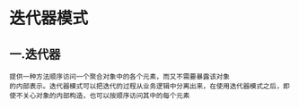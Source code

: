 # 迭代器模式
## 一.迭代器
    提供一种方法顺序访问一个聚合对象中的各个元素，而又不需要暴露该对象
    的内部表示。迭代器模式可以把迭代的过程从业务逻辑中分离出来，在使用迭代器模式之后，即
    使不关心对象的内部构造，也可以按顺序访问其中的每个元素